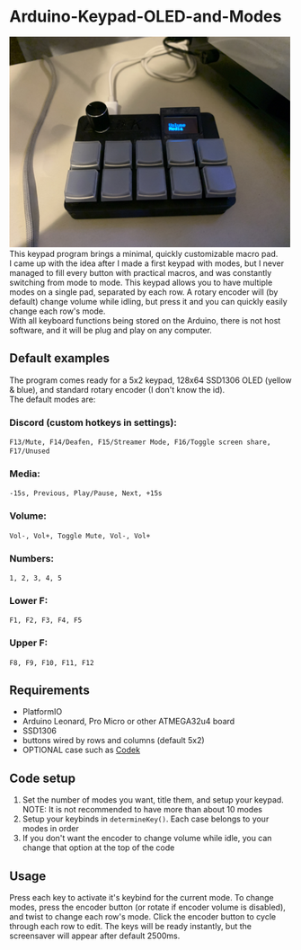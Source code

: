 # Arduino-Keypad-OLED-and-Modes
<img width="500" src="https://github.com/Gabe-H/Arduino-Keypad-OLED-and-Modes/blob/master/images/IMG_1426.jpg?raw=true" alt="example"></img>
<br>
This keypad program brings a minimal, quickly customizable macro pad.<br>
I came up with the idea after I made a first keypad with modes, but I never managed to fill every button with practical macros, and was constantly switching from mode to mode. This keypad allows you to have multiple modes on a single pad, separated by each row. A rotary encoder will (by default) change volume while idling, but press it and you can quickly easily change each row's mode.<br>
With all keyboard functions being stored on the Arduino, there is not host software, and it will be plug and play on any computer.

## Default examples
The program comes ready for a 5x2 keypad, 128x64 SSD1306 OLED (yellow & blue), and standard rotary encoder (I don't know the id).<br>
The default modes are:<br>

### Discord (custom hotkeys in settings):
```
F13/Mute, F14/Deafen, F15/Streamer Mode, F16/Toggle screen share, F17/Unused
```

### Media:
```
-15s, Previous, Play/Pause, Next, +15s
```

### Volume:
```
Vol-, Vol+, Toggle Mute, Vol-, Vol+
```

### Numbers:
```
1, 2, 3, 4, 5
```

### Lower F:
```
F1, F2, F3, F4, F5
```

### Upper F:
```
F8, F9, F10, F11, F12
```

## Requirements
- PlatformIO
- Arduino Leonard, Pro Micro or other ATMEGA32u4 board
- SSD1306
- buttons wired by rows and columns (default 5x2)
- OPTIONAL case such as <a href="https://www.thingiverse.com/thing:4539723">Codek</a>

## Code setup
1. Set the number of modes you want, title them, and setup your keypad. NOTE: It is not recommended to have more than about 10 modes
2. Setup your keybinds in `determineKey()`. Each case belongs to your modes in order
3. If you don't want the encoder to change volume while idle, you can change that option at the top of the code

## Usage
Press each key to activate it's keybind for the current mode. To change modes, press the encoder button (or rotate if encoder volume is disabled), and twist to change each row's mode. Click the encoder button to cycle through each row to edit. The keys will be ready instantly, but the screensaver will appear after default 2500ms.
